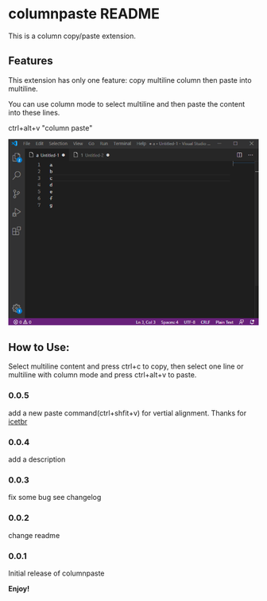 # columnpaste README

This is a column copy/paste extension.

## Features

This extension has only one feature: copy multiline column then paste into multiline.

You can use column mode to select multiline and then paste the content into these lines.

ctrl+alt+v "column paste"

![feature](screen.gif)

## How to Use:

Select multiline content and press ctrl+c to copy, then select one line or multiline with column mode and press ctrl+alt+v to paste.

### 0.0.5
add a new paste command(ctrl+shfit+v) for vertial alignment. Thanks for [icetbr](https://github.com/icetbr) 

### 0.0.4
add a description

### 0.0.3
fix some bug see changelog

### 0.0.2
change readme

### 0.0.1

Initial release of columnpaste

**Enjoy!**
